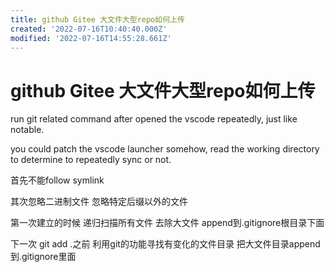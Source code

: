 ```yaml
---
title: github Gitee 大文件大型repo如何上传
created: '2022-07-16T10:40:40.000Z'
modified: '2022-07-16T14:55:28.661Z'
---
```


# github Gitee 大文件大型repo如何上传

run git related command after opened the vscode repeatedly, just like notable.

you could patch the vscode launcher somehow, read the working directory to determine to repeatedly sync or not.

首先不能follow symlink

其次忽略二进制文件 忽略特定后缀以外的文件

第一次建立的时候 递归扫描所有文件 去除大文件 append到.gitignore根目录下面

下一次 git add .之前 利用git的功能寻找有变化的文件目录 把大文件目录append到.gitignore里面
